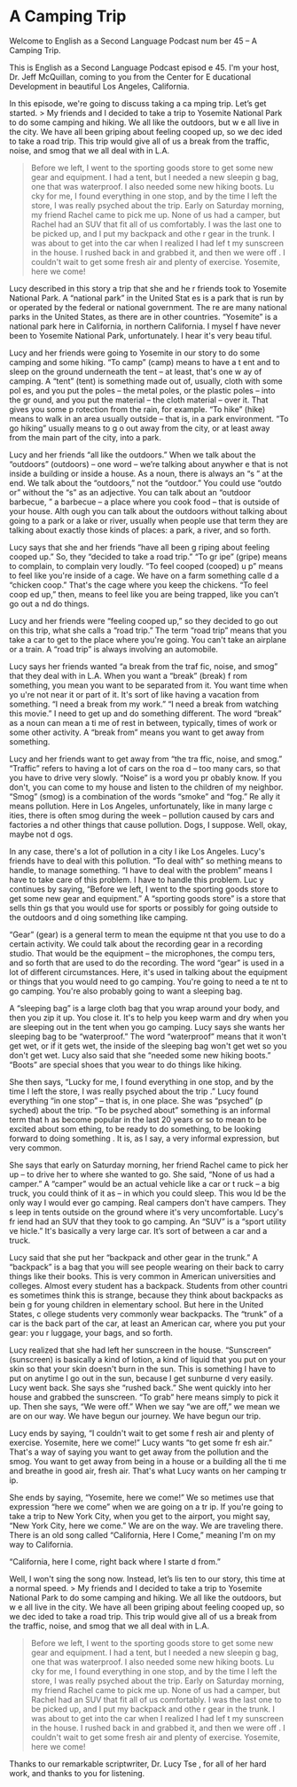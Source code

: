 # A Camping Trip

Welcome to English as a Second Language Podcast num ber 45 – A Camping Trip.

This is English as a Second Language Podcast episod e 45. I'm your host, Dr. Jeff McQuillan, coming to you from the Center for E ducational Development in beautiful Los Angeles, California.

In this episode, we're going to discuss taking a ca mping trip. Let’s get started.  > My friends and I decided to take a trip to Yosemite  National Park to do some camping and hiking. We all like the outdoors, but w e all live in the city. We have all been griping about feeling cooped up, so we dec ided to take a road trip. This trip would give all of us a break from the traffic,  noise, and smog that we all deal with in L.A.
> Before we left, I went to the sporting goods store to get some new gear and equipment. I had a tent, but I needed a new sleepin g bag, one that was waterproof. I also needed some new hiking boots. Lu cky for me, I found everything in one stop, and by the time I left the store, I was really psyched about the trip.
> Early on Saturday morning, my friend Rachel came to  pick me up. None of us had a camper, but Rachel had an SUV that fit all of  us comfortably. I was the last one to be picked up, and I put my backpack and othe r gear in the trunk. I was about to get into the car when I realized I had lef t my sunscreen in the house. I rushed back in and grabbed it, and then we were off . I couldn't wait to get some fresh air and plenty of exercise. Yosemite, here we  come!

Lucy described in this story a trip that she and he r friends took to Yosemite National Park. A “national park” in the United Stat es is a park that is run by or operated by the federal or national government. The re are many national parks in the United States, as there are in other countries.  “Yosemite” is a national park here in California, in northern California. I mysel f have never been to Yosemite National Park, unfortunately. I hear it's very beau tiful.

Lucy and her friends were going to Yosemite in our story to do some camping and some hiking. “To camp” (camp) means to have a t ent and to sleep on the ground underneath the tent – at least, that's one w ay of camping. A “tent” (tent) is something made out of, usually, cloth with some pol es, and you put the poles – the metal poles, or the plastic poles – into the gr ound, and you put the material – the cloth material – over it. That gives you some p rotection from the rain, for example. “To hike” (hike) means to walk in an area usually outside – that is, in a park environment. “To go hiking” usually means to g o out away from the city, or at least away from the main part of the city, into a park.

Lucy and her friends “all like the outdoors.” When we talk about the “outdoors” (outdoors) – one word – we’re talking about anywher e that is not inside a building or inside a house. As a noun, there is always an “s ” at the end. We talk about the “outdoors,” not the “outdoor.” You could use “outdo or” without the “s” as an adjective. You can talk about an “outdoor barbecue, ” a barbecue – a place where you cook food – that is outside of your house. Alth ough you can talk about the outdoors without talking about going to a park or a  lake or river, usually when people use that term they are talking about exactly  those kinds of places: a park, a river, and so forth.

Lucy says that she and her friends “have all been g riping about feeling cooped up.” So, they “decided to take a road trip.” “To gr ipe” (gripe) means to complain, to complain very loudly. “To feel cooped (cooped) u p” means to feel like you're inside of a cage. We have on a farm something calle d a “chicken coop.” That's the cage where you keep the chickens. “To feel coop ed up,” then, means to feel like you are being trapped, like you can’t go out a nd do things.

Lucy and her friends were “feeling cooped up,” so they decided to go out on this trip, what she calls a “road trip.” The term “road trip” means that you take a car to get to the place where you're going. You can't take  an airplane or a train. A “road trip” is always involving an automobile.

Lucy says her friends wanted “a break from the traf fic, noise, and smog” that they deal with in L.A. When you want a “break” (break) f rom something, you mean you want to be separated from it. You want time when yo u're not near it or part of it. It's sort of like having a vacation from something.  “I need a break from my work.” “I need a break from watching this movie.” I need to get up and do something different. The word “break” as a noun can mean a ti me of rest in between, typically, times of work or some other activity. A “break from” means you want to get away from something.

Lucy and her friends want to get away from “the tra ffic, noise, and smog.” “Traffic” refers to having a lot of cars on the roa d – too many cars, so that you have to drive very slowly. “Noise” is a word you pr obably know. If you don't, you can come to my house and listen to the children of my neighbor. “Smog” (smog) is a combination of the words “smoke” and “fog.” Re ally it means pollution. Here in Los Angeles, unfortunately, like in many large c ities, there is often smog during the week – pollution caused by cars and factories a nd other things that cause pollution. Dogs, I suppose. Well, okay, maybe not d ogs.

In any case, there's a lot of pollution in a city l ike Los Angeles. Lucy's friends have to deal with this pollution. “To deal with” so mething means to handle, to manage something. “I have to deal with the problem”  means I have to take care of this problem. I have to handle this problem. Luc y continues by saying, “Before we left, I went to the sporting goods store to get some new gear and equipment.” A “sporting goods store” is a store that sells thin gs that you would use for sports or possibly for going outside to the outdoors and d oing something like camping.

“Gear” (gear) is a general term to mean the equipme nt that you use to do a certain activity. We could talk about the recording  gear in a recording studio. That would be the equipment – the microphones, the compu ters, and so forth that are used to do the recording. The word “gear” is used in a lot of different circumstances. Here, it's used in talking about the  equipment or things that you would need to go camping. You're going to need a te nt to go camping. You're also probably going to want a sleeping bag.

A “sleeping bag” is a large cloth bag that you wrap  around your body, and then you zip it up. You close it. It's to help you keep warm and dry when you are sleeping out in the tent when you go camping. Lucy says she wants her sleeping bag to be “waterproof.” The word “waterproof” means  that it won't get wet, or if it gets wet, the inside of the sleeping bag won't get wet so you don't get wet. Lucy also said that she “needed some new hiking boots.” “Boots” are special shoes that you wear to do things like hiking.

She then says, “Lucky for me, I found everything in  one stop, and by the time I left the store, I was really psyched about the trip .” Lucy found everything “in one stop” – that is, in one place. She was “psyched” (p syched) about the trip. “To be psyched about” something is an informal term that h as become popular in the last 20 years or so to mean to be excited about som ething, to be ready to do something, to be looking forward to doing something . It is, as I say, a very informal expression, but very common.

She says that early on Saturday morning, her friend  Rachel came to pick her up – to drive her to where she wanted to go. She said,  “None of us had a camper.” A “camper” would be an actual vehicle like a car or t ruck – a big truck, you could think of it as – in which you could sleep. This wou ld be the only way I would ever go camping. Real campers don't have campers. They s leep in tents outside on the ground where it's very uncomfortable. Lucy's fr iend had an SUV that they took to go camping. An “SUV” is a “sport utility ve hicle.” It's basically a very large car. It’s sort of between a car and a truck.

Lucy said that she put her “backpack and other gear  in the trunk.” A “backpack” is a bag that you will see people wearing on their back to carry things like their books. This is very common in American universities  and colleges. Almost every student has a backpack. Students from other countri es sometimes think this is strange, because they think about backpacks as bein g for young children in elementary school. But here in the United States, c ollege students very commonly wear backpacks. The “trunk” of a car is the back part of the car, at least an American car, where you put your gear: you r luggage, your bags, and so forth.

Lucy realized that she had left her sunscreen in the house. “Sunscreen” (sunscreen) is basically a kind of lotion, a kind of liquid that you put on your skin so that your skin doesn't burn in the sun. This is something I have to put on anytime I go out in the sun, because I get sunburne d very easily. Lucy went back. She says she “rushed back.” She went quickly into her house and grabbed the sunscreen. “To grab” here means simply to pick it up. Then she says, “We were off.” When we say “we are off,” we mean we are  on our way. We have begun our journey. We have begun our trip.

Lucy ends by saying, “I couldn't wait to get some f resh air and plenty of exercise. Yosemite, here we come!” Lucy wants “to get some fr esh air.” That's a way of saying you want to get away from the pollution and the smog. You want to get away from being in a house or a building all the ti me and breathe in good air, fresh air. That's what Lucy wants on her camping tr ip.

She ends by saying, “Yosemite, here we come!” We so metimes use that expression “here we come” when we are going on a tr ip. If you're going to take a trip to New York City, when you get to the airport,  you might say, “New York City, here we come.” We are on the way. We are traveling there. There is an old song called “California, Here I Come,” meaning I'm on my  way to California.

“California, here I come, right back where I starte d from.”

Well, I won't sing the song now. Instead, let’s lis ten to our story, this time at a normal speed.  > My friends and I decided to take a trip to Yosemite  National Park to do some camping and hiking. We all like the outdoors, but w e all live in the city. We have all been griping about feeling cooped up, so we dec ided to take a road trip. This trip would give all of us a break from the traffic,  noise, and smog that we all deal with in L.A.
> Before we left, I went to the sporting goods store to get some new gear and equipment. I had a tent, but I needed a new sleepin g bag, one that was waterproof. I also needed some new hiking boots. Lu cky for me, I found everything in one stop, and by the time I left the store, I was really psyched about the trip.
> Early on Saturday morning, my friend Rachel came to  pick me up. None of us had a camper, but Rachel had an SUV that fit all of  us comfortably. I was the last one to be picked up, and I put my backpack and othe r gear in the trunk. I was about to get into the car when I realized I had lef t my sunscreen in the house. I rushed back in and grabbed it, and then we were off . I couldn't wait to get some fresh air and plenty of exercise. Yosemite, here we  come!

Thanks to our remarkable scriptwriter, Dr. Lucy Tse , for all of her hard work, and thanks to you for listening.



